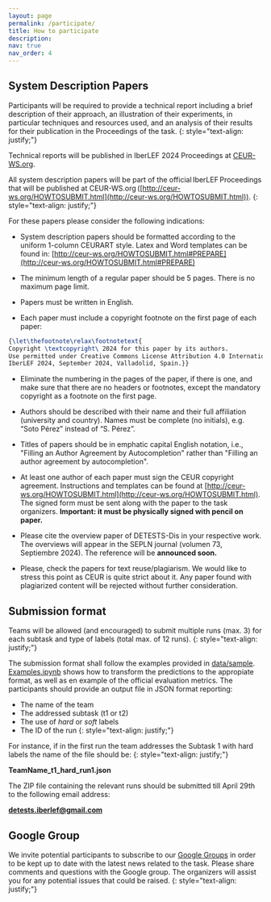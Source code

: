 ```yaml
---
layout: page
permalink: /participate/
title: How to participate
description:
nav: true
nav_order: 4
---
```




## System Description Papers

Participants will be required to provide a technical report including a brief description of their
approach, an illustration of their experiments, in particular techniques and resources used, and an
analysis of their results for their publication in the Proceedings of the task.
{: style="text-align: justify;"}

Technical reports will be published in IberLEF 2024 Proceedings at [CEUR-WS.org](CEUR-WS.org).

All system description papers will be part of the official IberLEF Proceedings that will be published at
CEUR-WS.org ([http://ceur-ws.org/HOWTOSUBMIT.html](http://ceur-ws.org/HOWTOSUBMIT.html)).
{: style="text-align: justify;"}

For these papers please consider the following indications:

- System description papers should be formatted according to the uniform 1-column CEURART style. Latex and Word templates can be found in: [http://ceur-ws.org/HOWTOSUBMIT.html#PREPARE](http://ceur-ws.org/HOWTOSUBMIT.html#PREPARE)

- The minimum length of a regular paper should be 5 pages. There is no maximum page limit.

- Papers must be written in English.

- Each paper must include a copyright footnote on the first page of each paper:

 ```tex
{\let\thefootnote\relax\footnotetext{
Copyright \textcopyright\ 2024 for this paper by its authors.
Use permitted under Creative Commons License Attribution 4.0 International (CC BY 4.0). 
IberLEF 2024, September 2024, Valladolid, Spain.}}
```

- Eliminate the numbering in the pages of the paper, if there is one, and make sure that there are no headers or footnotes, except the mandatory copyright as a footnote on the first page.

- Authors should be described with their name and their full affiliation (university and country). Names must be complete (no initials), e.g.  “Soto Pérez” instead of “S. Pérez”.

- Titles of papers should be in emphatic capital English notation, i.e., "Filling an Author Agreement by Autocompletion" rather than "Filling an author agreement by autocompletion".

- At least one author of each paper must sign the CEUR copyright agreement. Instructions and templates can be found at [http://ceur-ws.org/HOWTOSUBMIT.html](http://ceur-ws.org/HOWTOSUBMIT.html). The signed form must be sent along with the paper to the task organizers. **Important: it must be physically signed with pencil on paper.**

- Please cite the overview paper of DETESTS-Dis in your respective work. The overviews will appear in the SEPLN journal (volumen 73, Septiembre 2024). The reference will be **announced soon.**

- Please, check the papers for text reuse/plagiarism. We would like to stress this point as CEUR is quite strict about it. Any paper found with plagiarized content will be rejected without further consideration.

## Submission format

Teams will be allowed (and encouraged) to submit multiple runs (max. 3) for each subtask and type of labels (total max. of 12 runs).
{: style="text-align: justify;"}

The submission format shall follow the examples provided in [data/sample](https://github.com/clic-ub/DETESTS-Dis/tree/main/data/sample).
[Examples.ipynb](https://github.com/clic-ub/DETESTS-Dis/blob/main/Examples.ipynb) shows how to transform the predictions to the appropiate format, as well as en example of the official evaluation metrics.
The participants should provide an output file in JSON format reporting:
- The name of the team
- The addressed subtask (t1 or t2)
- The use of _hard_ or _soft_ labels
- The ID of the run
{: style="text-align: justify;"}

For instance, if in the first run the team addresses the Subtask 1 with hard labels
the name of the file should be:
{: style="text-align: justify;"}

**TeamName_t1_hard_run1.json**

The ZIP file containing the relevant runs should be submitted till April 29th to the following email address:

**detests.iberlef@gmail.com**

## Google Group

We invite potential participants to subscribe to our
[Google Groups](https://groups.google.com/u/1/g/detests-dis) in order to be kept up to date with the
latest news related to the task. Please share comments and questions with the Google group. The
organizers will assist you for any potential issues that could be raised.
{: style="text-align: justify;"}

